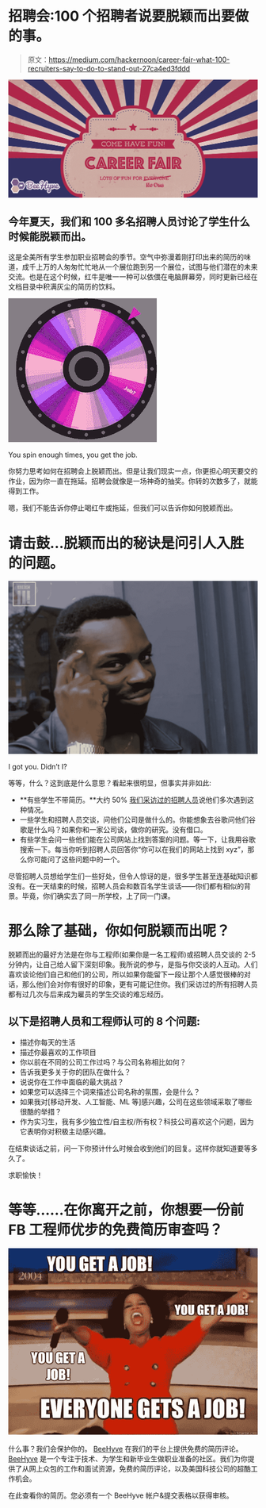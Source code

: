 # 招聘会:100 个招聘者说要脱颖而出要做的事。

> 原文：<https://medium.com/hackernoon/career-fair-what-100-recruiters-say-to-do-to-stand-out-27ca4ed3fddd>

![](img/5fc65fc31111197e944abae13f77a78e.png)

## 今年夏天，我们和 100 多名招聘人员讨论了学生什么时候能脱颖而出。

这是全美所有学生参加职业招聘会的季节。空气中弥漫着刚打印出来的简历的味道，成千上万的人匆匆忙忙地从一个展位跑到另一个展位，试图与他们潜在的未来交流。也是在这个时候，红牛是唯一一种可以依偎在电脑屏幕旁，同时更新已经在文档目录中积满灰尘的简历的饮料。

![](img/a539f84664b9ec9547c6fc6a8b1571db.png)

You spin enough times, you get the job.

你努力思考如何在招聘会上脱颖而出。但是让我们现实一点，你更担心明天要交的作业，因为你一直在拖延。招聘会就像是一场神奇的抽奖。你转的次数多了，就能得到工作。

嗯，我们不能告诉你停止喝红牛或拖延，但我们可以告诉你如何脱颖而出。

# 请击鼓…脱颖而出的秘诀是问引人入胜的问题。

![](img/f9979726a56c8e719ee492a2d53e7540.png)

I got you. Didn’t I?

等等，什么？这到底是什么意思？看起来很明显，但事实并非如此:

*   **有些学生不带简历。**大约 50% [我们采访过的招聘人员](https://hackernoon.com/tagged/recruiters)说他们多次遇到这种情况。
*   一些学生和招聘人员交谈，问他们公司是做什么的。你能想象去谷歌问他们谷歌是什么吗？如果你和一家公司谈，做你的研究。没有借口。
*   有些学生会问一些他们能在公司网站上找到答案的问题。等一下，让我用谷歌搜索一下。每当你听到招聘人员回答你“你可以在我们的网站上找到 xyz”，那么你可能问了这些问题中的一个。

尽管招聘人员想给学生们一些好处，但令人惊讶的是，很多学生甚至连基础知识都没有。在一天结束的时候，招聘人员会和数百名学生谈话——你们都有相似的背景。毕竟，你们确实去了同一所学校，上了同一门课。

# 那么除了基础，你如何脱颖而出呢？

脱颖而出的最好方法是在你与工程师(如果你是一名工程师)或招聘人员交谈的 2-5 分钟内，让自己给人留下深刻印象。我所说的参与，是指与你交谈的人互动。人们喜欢谈论他们自己和他们的公司，所以如果你能留下一段让那个人感觉很棒的对话，那么他们会对你有很好的印象，更有可能记住你。我们采访过的所有招聘人员都有过几次与后来成为雇员的学生交谈的难忘经历。

## 以下是招聘人员和工程师认可的 8 个问题:

*   描述你每天的生活
*   描述你最喜欢的工作项目
*   你以前在不同的公司工作过吗？与公司名称相比如何？
*   告诉我更多关于你的团队在做什么？
*   说说你在工作中面临的最大挑战？
*   如果您可以选择三个词来描述公司名称的氛围，会是什么？
*   如果我对[移动开发、人工智能、ML 等]感兴趣，公司在这些领域采取了哪些很酷的举措？
*   作为实习生，我有多少独立性/自主权/所有权？科技公司喜欢这个问题，因为它表明你对积极主动感兴趣。

在结束谈话之前，问一下你预计什么时候会收到他们的回复。这样你就知道要等多久了。

求职愉快！

# 等等……在你离开之前，你想要一份前 FB 工程师优步的免费简历审查吗？

![](img/dfce6fb7e321df35ddd8c51611823940.png)

什么事？我们会保护你的。 [BeeHyve](http://www.beehyve.io/?utm_source=medium_100_career_fair) 在我们的平台上提供免费的简历评论。 [BeeHyve](http://www.beehyve.io/?utm_source=medium_100_career_fair) 是一个专注于技术、为学生和新毕业生做职业准备的社区。我们为你提供了从网上众包的工作和面试资源，免费的简历评论，以及美国科技公司的超酷工作机会。

在此查看你的简历。您必须有一个 BeeHyve 帐户&提交表格以获得审核。